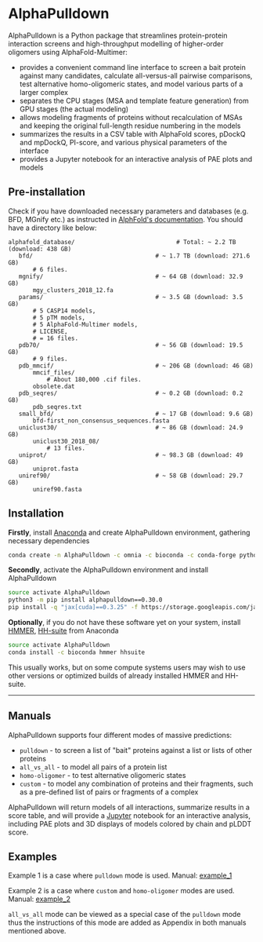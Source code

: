 # AlphaPulldown

AlphaPulldown is a Python package that streamlines protein-protein interaction screens and high-throughput modelling of higher-order oligomers using AlphaFold-Multimer:
* provides a convenient command line interface to screen a bait protein against many candidates, calculate all-versus-all pairwise comparisons, test alternative homo-oligomeric states, and model various parts of a larger complex
* separates the CPU stages (MSA and template feature generation) from GPU stages (the actual modeling)
* allows modeling fragments of proteins without recalculation of MSAs and keeping the original full-length residue numbering in the models
* summarizes the results in a CSV table with AlphaFold scores, pDockQ and mpDockQ, PI-score, and various physical parameters of the interface
* provides a Jupyter notebook for an interactive analysis of PAE plots and models

## Pre-installation
Check if you have downloaded necessary parameters and databases (e.g. BFD, MGnify etc.) as instructed in [AlphFold's documentation](https://github.com/deepmind/alphafold). You should have a directory like below:
 ```
 alphafold_database/                             # Total: ~ 2.2 TB (download: 438 GB)
    bfd/                                   # ~ 1.7 TB (download: 271.6 GB)
        # 6 files.
    mgnify/                                # ~ 64 GB (download: 32.9 GB)
        mgy_clusters_2018_12.fa
    params/                                # ~ 3.5 GB (download: 3.5 GB)
        # 5 CASP14 models,
        # 5 pTM models,
        # 5 AlphaFold-Multimer models,
        # LICENSE,
        # = 16 files.
    pdb70/                                 # ~ 56 GB (download: 19.5 GB)
        # 9 files.
    pdb_mmcif/                             # ~ 206 GB (download: 46 GB)
        mmcif_files/
            # About 180,000 .cif files.
        obsolete.dat
    pdb_seqres/                            # ~ 0.2 GB (download: 0.2 GB)
        pdb_seqres.txt
    small_bfd/                             # ~ 17 GB (download: 9.6 GB)
        bfd-first_non_consensus_sequences.fasta
    uniclust30/                            # ~ 86 GB (download: 24.9 GB)
        uniclust30_2018_08/
            # 13 files.
    uniprot/                               # ~ 98.3 GB (download: 49 GB)
        uniprot.fasta
    uniref90/                              # ~ 58 GB (download: 29.7 GB)
        uniref90.fasta
 ```

## Installation 

**Firstly**, install [Anaconda](https://www.anaconda.com/) and create AlphaPulldown environment, gathering necessary dependencies 
```bash
conda create -n AlphaPulldown -c omnia -c bioconda -c conda-forge python==3.8 openmm=7.5.1 pdbfixer kalign2=2.04 cctbx-base
```

**Secondly**, activate the AlphaPulldown environment and install AlphaPulldown
```bash
source activate AlphaPulldown
python3 -m pip install alphapulldown==0.30.0
pip install -q "jax[cuda]==0.3.25" -f https://storage.googleapis.com/jax-releases/jax_cuda_releases.html
```

**Optionally**, if you do not have these software yet on your system, install [HMMER](http://hmmer.org/documentation.html), [HH-suite](https://github.com/soedinglab/hh-suite) from Anaconda
```bash
source activate AlphaPulldown
conda install -c bioconda hmmer hhsuite
```
This usually works, but on some compute systems users may wish to use other versions or optimized builds of already installed HMMER and HH-suite.

------

## Manuals
AlphaPulldown supports four different modes of massive predictions: 

* ```pulldown``` - to screen a list of "bait" proteins against a list or lists of other proteins
* ```all_vs_all``` - to model all pairs of a protein list
* ```homo-oligomer``` - to test alternative oligomeric states
* ```custom``` - to model any combination of proteins and their fragments, such as a pre-defined list of pairs or fragments of a complex

AlphaPulldown will return models of all interactions, summarize results in a score table, and will provide a [Jupyter](https://jupyter.org/) notebook for an interactive analysis, including PAE plots and 3D displays of models colored by chain and pLDDT score.

## Examples

Example 1 is a case where ```pulldown``` mode is used. Manual: [example_1](./example_1.md)

Example 2 is a case where ```custom``` and ```homo-oligomer``` modes are used. Manual: [example_2](./example_2.md) 

```all_vs_all``` mode can be viewed as a special case of the ```pulldown``` mode thus the instructions of this mode are added as Appendix in both manuals mentioned above. 
